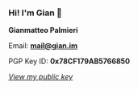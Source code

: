 ### Hi! I'm Gian 👋

**Gianmatteo Palmieri** 

Email: **mail@gian.im**

PGP Key ID: **0x78CF179AB5766850**

*[View my public key](https://github.com/mrgian/mrgian/raw/main/public.key)*

